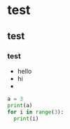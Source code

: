 # test
## test
### test

- hello
- hi
- 

```python
a = 3
print(a)
for i in range(3):
  print(i)
```

